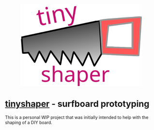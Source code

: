 <p align="center">
<img src="./logo_full.svg" width="400px"/>
</p>

# [tinyshaper](https://kipre.github.io/tinyshaper/) - surfboard prototyping

This is a personal WIP project that was initially intended to help with the shaping of a DIY board.
